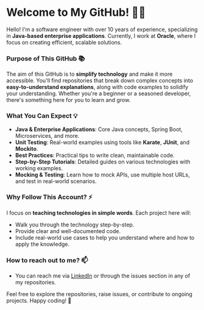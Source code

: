 # Welcome to My GitHub! 👨‍💻

Hello! I'm a software engineer with over 10 years of experience, specializing in **Java-based enterprise applications**. Currently, I work at **Oracle**, where I focus on creating efficient, scalable solutions.

### Purpose of This GitHub 📚

The aim of this GitHub is to **simplify technology** and make it more accessible. You'll find repositories that break down complex concepts into **easy-to-understand explanations**, along with code examples to solidify your understanding. Whether you're a beginner or a seasoned developer, there's something here for you to learn and grow.

### What You Can Expect 💡

- **Java & Enterprise Applications**: Core Java concepts, Spring Boot, Microservices, and more.
- **Unit Testing**: Real-world examples using tools like **Karate**, **JUnit**, and **Mockito**.
- **Best Practices**: Practical tips to write clean, maintainable code.
- **Step-by-Step Tutorials**: Detailed guides on various technologies with working examples.
- **Mocking & Testing**: Learn how to mock APIs, use multiple host URLs, and test in real-world scenarios.

### Why Follow This Account? ⚡ 

I focus on **teaching technologies in simple words**. Each project here will:
- Walk you through the technology step-by-step.
- Provide clear and well-documented code.
- Include real-world use cases to help you understand where and how to apply the knowledge.

### How to reach out to me? 📫 
- You can reach me via [LinkedIn](https://www.linkedin.com/in/nishant-bhardwaz) or through the issues section in any of my repositories.

Feel free to explore the repositories, raise issues, or contribute to ongoing projects. Happy coding! 🚀
